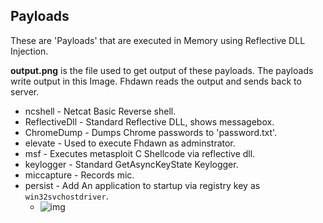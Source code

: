 ## Payloads
These are 'Payloads' that are executed in Memory using Reflective DLL Injection.

**output.png** is the file used to get output of these payloads. The payloads write output in this Image.
Fhdawn reads the output and sends back to server.

- ncshell - Netcat Basic Reverse shell.
- ReflectiveDll - Standard Reflective DLL, shows messagebox.
- ChromeDump - Dumps Chrome passwords to 'password.txt'.
- elevate - Used to execute Fhdawn as adminstrator.
- msf - Executes metasploit C Shellcode via reflective dll.
- keylogger - Standard GetAsyncKeyState Keylogger.
- miccapture - Records mic.
- persist - Add An application to startup via registry key as ``win32svchostdriver``.
  - ![img](https://github.com/quantumcored/maalik/raw/master/persist.PNG)
